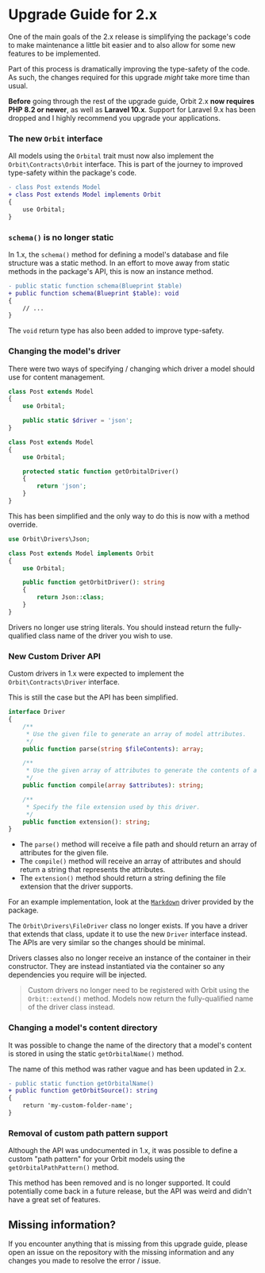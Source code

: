 # Upgrade Guide for 2.x

One of the main goals of the 2.x release is simplifying the package's code to make maintenance a little bit easier and to also allow for some new features to be implemented.

Part of this process is dramatically improving the type-safety of the code. As such, the changes required for this upgrade _might_ take more time than usual.

**Before** going through the rest of the upgrade guide, Orbit 2.x **now requires PHP 8.2 or newer**, as well as **Laravel 10.x**. Support for Laravel 9.x has been dropped and I highly recommend you upgrade your applications.

### The new `Orbit` interface

All models using the `Orbital` trait must now also implement the `Orbit\Contracts\Orbit` interface. This is part of the journey to improved type-safety within the package's code.

```diff
- class Post extends Model
+ class Post extends Model implements Orbit
{
    use Orbital;
}
```

### `schema()` is no longer static

In 1.x, the `schema()` method for defining a model's database and file structure was a static method. In an effort to move away from static methods in the package's API, this is now an instance method.

```diff
- public static function schema(Blueprint $table)
+ public function schema(Blueprint $table): void
{
    // ...
}
```

The `void` return type has also been added to improve type-safety.

### Changing the model's driver

There were two ways of specifying / changing which driver a model should use for content management.

```php
class Post extends Model
{
    use Orbital;

    public static $driver = 'json';
}
```

```php
class Post extends Model
{
    use Orbital;

    protected static function getOrbitalDriver()
    {
        return 'json';
    }
}
```

This has been simplified and the only way to do this is now with a method override.

```php
use Orbit\Drivers\Json;

class Post extends Model implements Orbit
{
    use Orbital;

    public function getOrbitDriver(): string
    {
        return Json::class;
    }
}
```

Drivers no longer use string literals. You should instead return the fully-qualified class name of the driver you wish to use.

### New Custom Driver API

Custom drivers in 1.x were expected to implement the `Orbit\Contracts\Driver` interface.

This is still the case but the API has been simplified.

```php
interface Driver
{
    /**
     * Use the given file to generate an array of model attributes.
     */
    public function parse(string $fileContents): array;

    /**
     * Use the given array of attributes to generate the contents of a file.
     */
    public function compile(array $attributes): string;

    /**
     * Specify the file extension used by this driver.
     */
    public function extension(): string;
}
```

* The `parse()` method will receive a file path and should return an array of attributes for the given file.
* The `compile()` method will receive an array of attributes and should return a string that represents the attributes.
* The `extension()` method should return a string defining the file extension that the driver supports.

For an example implementation, look at the [`Markdown`](/src/Drivers/Markdown.php) driver provided by the package.

The `Orbit\Drivers\FileDriver` class no longer exists. If you have a driver that extends that class, update it to use the new `Driver` interface instead. The APIs are very similar so the changes should be minimal.

Drivers classes also no longer receive an instance of the container in their constructor. They are instead instantiated via the container so any dependencies you require will be injected.

> Custom drivers no longer need to be registered with Orbit using the `Orbit::extend()` method. Models now return the fully-qualified name of the driver class instead.

### Changing a model's content directory

It was possible to change the name of the directory that a model's content is stored in using the static `getOrbitalName()` method.

The name of this method was rather vague and has been updated in 2.x.

```diff
- public static function getOrbitalName()
+ public function getOrbitSource(): string
{
    return 'my-custom-folder-name';
}
```

### Removal of custom path pattern support

Although the API was undocumented in 1.x, it was possible to define a custom "path pattern" for your Orbit models using the `getOrbitalPathPattern()` method.

This method has been removed and is no longer supported. It could potentially come back in a future release, but the API was weird and didn't have a great set of features.

## Missing information?

If you encounter anything that is missing from this upgrade guide, please open an issue on the repository with the missing information and any changes you made to resolve the error / issue.

